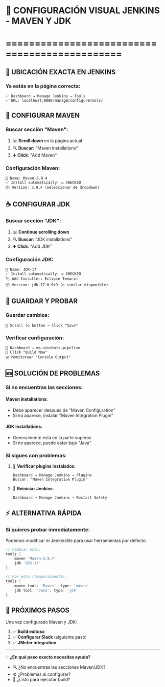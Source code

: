 # 🎯 CONFIGURACIÓN VISUAL JENKINS - MAVEN Y JDK
# ==============================================

## 📍 UBICACIÓN EXACTA EN JENKINS

### **Ya estás en la página correcta:**
```
✅ Dashboard → Manage Jenkins → Tools
✅ URL: localhost:8080/manage/configureTools/
```

## 🔧 CONFIGURAR MAVEN

### **Buscar sección "Maven":**
1. 📊 **Scroll down** en la página actual
2. 🔍 **Buscar**: "Maven installations" 
3. ➕ **Click**: "Add Maven"

### **Configuración Maven:**
```
📝 Name: Maven-3.9.4
✅ Install automatically: ☑️ CHECKED
📦 Version: 3.9.4 (seleccionar de dropdown)
```

## ☕ CONFIGURAR JDK  

### **Buscar sección "JDK":**
1. 📊 **Continue scrolling down** 
2. 🔍 **Buscar**: "JDK installations"
3. ➕ **Click**: "Add JDK"

### **Configuración JDK:**
```
📝 Name: JDK-17
✅ Install automatically: ☑️ CHECKED  
🏷️ Add Installer: Eclipse Temurin
📦 Version: jdk-17.0.9+9 (o similar disponible)
```

## 💾 GUARDAR Y PROBAR

### **Guardar cambios:**
```
💾 Scroll to bottom → Click "Save"
```

### **Verificar configuración:**
```
🔄 Dashboard → ms-students-pipeline
🚀 Click "Build Now"  
📊 Monitorear "Console Output"
```

## 🆘 SOLUCIÓN DE PROBLEMAS

### **Si no encuentras las secciones:**

#### **Maven installations:**
- Debe aparecer después de "Maven Configuration"
- Si no aparece, instalar "Maven Integration Plugin"

#### **JDK installations:**  
- Generalmente está en la parte superior
- Si no aparece, puede estar bajo "Java"

### **Si sigues con problemas:**
1. 🔌 **Verificar plugins instalados**:
   ```
   Dashboard → Manage Jenkins → Plugins
   Buscar: "Maven Integration Plugin"
   ```

2. 🔄 **Reiniciar Jenkins**:
   ```
   Dashboard → Manage Jenkins → Restart Safely
   ```

## ⚡ ALTERNATIVA RÁPIDA

### **Si quieres probar inmediatamente:**
Podemos modificar el Jenkinsfile para usar herramientas por defecto:

```groovy
// Cambiar esto:
tools {
    maven 'Maven-3.9.4'  
    jdk 'JDK-17'
}

// Por esto (temporalmente):
tools {
    maven tool: 'Maven', type: 'maven'
    jdk tool: 'Java', type: 'jdk'  
}
```

## 🎯 PRÓXIMOS PASOS

Una vez configurado Maven y JDK:
1. ✅ **Build exitoso**
2. ✅ **Configurar Slack** (siguiente paso)
3. ✅ **JMeter integration**

---
💡 **¿En qué paso exacto necesitas ayuda?** 
- 🔍 ¿No encuentras las secciones Maven/JDK?
- ⚙️ ¿Problemas al configurar?
- 🚀 ¿Listo para ejecutar build?
